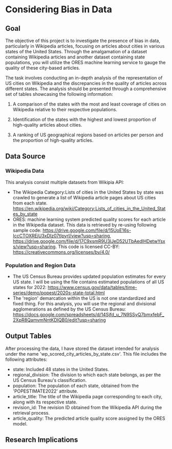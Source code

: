 # Considering Bias in Data

## Goal
The objective of this project is to investigate the presence of bias in data, particularly in Wikipedia articles, focusing on articles about cities in various states of the United States. Through the amalgamation of a dataset containing Wikipedia articles and another dataset containing state populations, you will utilize the ORES machine learning service to gauge the quality of these city-based articles.

The task involves conducting an in-depth analysis of the representation of US cities on Wikipedia and the discrepancies in the quality of articles across different states. The analysis should be presented through a comprehensive set of tables showcasing the following information:

1. A comparison of the states with the most and least coverage of cities on Wikipedia relative to their respective populations.

2. Identification of the states with the highest and lowest proportion of high-quality articles about cities.

3. A ranking of US geographical regions based on articles per person and the proportion of high-quality articles.

## Data Source
### Wikipedia Data
This analysis consist multiple datasets from Wikipia API:
* The Wikipedia Category:Lists of cities in the United States by state was crawled to generate a list of Wikipedia article pages about US cities from each state. https://en.wikipedia.org/wiki/Category:Lists_of_cities_in_the_United_States_by_state
* ORES: machine learning system predicted quality scores for each article in the Wikipedia dataset. This data is retrieved by re-using following sample code: https://drive.google.com/file/d/15UoE16s-IccCTOXREjU3xDIz07tlpyrl/view?usp=sharing, https://drive.google.com/file/d/17C9xsmR9U3lJeD52UTbAedlHDetwYsxs/view?usp=sharing. This code is licensed CC-BY: https://creativecommons.org/licenses/by/4.0/

### Population and Region Data
* The US Census Bureau provides updated population estimates for every US state. I will be using the file contains estimated populations of all US states for 2022: https://www.census.gov/data/tables/time-series/demo/popest/2020s-state-total.html 
* The 'region' demarcation within the US is not one standardized and fixed thing. For this analysis, you will use the regional and divisional agglomerations as defined by the US Census Bureau: https://docs.google.com/spreadsheets/d/14Sjfd_u_7N9SSyQ7bmxfebF_2XpR8QamvmNntKDIQB0/edit?usp=sharing

## Output Tables
After processing the data, I have stored the dataset intended for analysis under the name 'wp_scored_city_articles_by_state.csv'. This file includes the following attributes:

* state: Included 48 states in the United States.
* regional_division: The division to which each state belongs, as per the US Census Bureau's classification.
* population: The population of each state, obtained from the 'POPESTIMATE2022' attribute.
* article_title: The title of the Wikipedia page corresponding to each city, along with its respective state.
* revision_id: The revision ID obtained from the Wikipedia API during the retrieval process.
* article_quality: The predicted article quality score assigned by the ORES model.

## Research Implications

